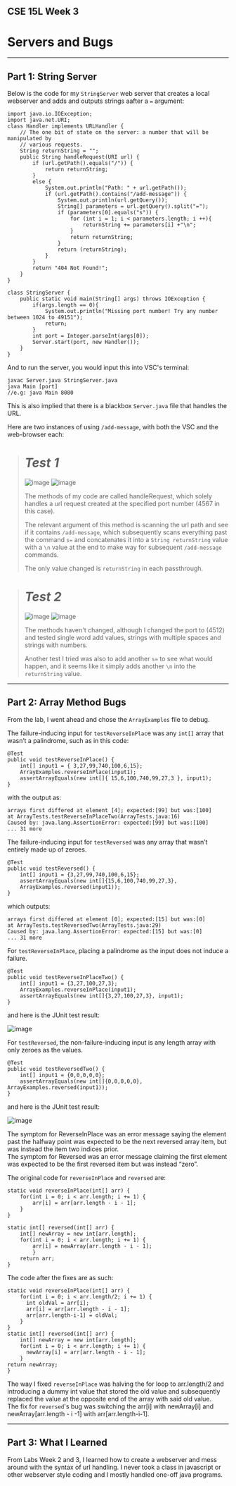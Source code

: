 ## CSE 15L Week 3
# Servers and Bugs
---

## Part 1: String Server
Below is the code for my `StringServer` web server that creates a local webserver and adds and outputs strings aafter a `=` argument:

    import java.io.IOException;
    import java.net.URI;
    class Handler implements URLHandler {
        // The one bit of state on the server: a number that will be manipulated by
        // various requests.
        String returnString = "";
        public String handleRequest(URI url) {
            if (url.getPath().equals("/")) {
                return returnString;
            }
            else {
                System.out.println("Path: " + url.getPath());
                if (url.getPath().contains("/add-message")) {
                    System.out.println(url.getQuery());
                    String[] parameters = url.getQuery().split("=");
                    if (parameters[0].equals("s")) {
                        for (int i = 1; i < parameters.length; i ++){
                            returnString += parameters[i] +"\n";
                        }
                        return returnString;
                    }
                    return (returnString);
                }
            }
            return "404 Not Found!";
        }
    }

    class StringServer {
        public static void main(String[] args) throws IOException {
            if(args.length == 0){
                System.out.println("Missing port number! Try any number between 1024 to 49151");
                return;
            }
            int port = Integer.parseInt(args[0]);
            Server.start(port, new Handler());
        }
    }

And to run the server, you would input this into VSC's terminal:

    javac Server.java StringServer.java
    java Main [port]
    //e.g: java Main 8080
This is also implied that there is a blackbox `Server.java` file that handles the URL.

Here are two instances of using `/add-message`,  with both the VSC and the web-browser each:

># *Test 1*
>
>![image](https://user-images.githubusercontent.com/122484639/215359935-aad0828f-078b-4de3-9d15-843254a26bd2.png)
>![image](https://user-images.githubusercontent.com/122484639/215359952-5ce1e7ce-48bf-4e85-ac5a-1cfe57ffcdee.png)
>
>The methods of my code are called handleRequest, which solely handles a url request created at the specified port number (4567 in this case).
>
>The relevant argument of this method is scanning the url path and see if it contains `/add-message`, which subsequently scans everything past
>the command `s=` and concatenates it into a `String returnString` value with a `\n` value at the end to make way for subsequent `/add-message` commands.
>
>The only value changed is `returnString` in each passthrough.

># *Test 2*
>![image](https://user-images.githubusercontent.com/122484639/215361029-f06fc5a9-60f3-4278-bee8-45637615315e.png)
>![image](https://user-images.githubusercontent.com/122484639/215361056-e7e7a12d-997f-471f-bf07-c181a4e3483e.png)
>
>The methods haven't changed, although I changed the port to (4512) and tested single word add values, strings with multiple spaces and strings with numbers.
>
>Another test I tried was also to add another `s=` to see what would happen, and it seems like it simply adds another `\n` into the `returnString` value.
---
## Part 2: Array Method Bugs

From the lab, I went ahead and chose the `ArrayExamples` file to debug. 

The failure-inducing input for `testReverseInPlac`e was any `int[]` array that wasn’t a palindrome, such as in this code:

    @Test
    public void testReverseInPlace() {
        int[] input1 = { 3,27,99,740,100,6,15};
        ArrayExamples.reverseInPlace(input1);
        assertArrayEquals(new int[]{ 15,6,100,740,99,27,3 }, input1);
    }
  
 with the output as:
 
    arrays first differed at element [4]; expected:[99] but was:[100]
    at ArrayTests.testReverseInPlaceTwo(ArrayTests.java:16)
    Caused by: java.lang.AssertionError: expected:[99] but was:[100]
    ... 31 more

The failure-inducing input for `testReversed` was any array that wasn’t entirely made up of zeroes.

    @Test
    public void testReversed() {
        int[] input1 = {3,27,99,740,100,6,15};
        assertArrayEquals(new int[]{15,6,100,740,99,27,3}, 
        ArrayExamples.reversed(input1));
    }
which outputs:

    arrays first differed at element [0]; expected:[15] but was:[0]
    at ArrayTests.testReversedTwo(ArrayTests.java:29)
    Caused by: java.lang.AssertionError: expected:[15] but was:[0]
    ... 31 more

For `testReverseInPlace`, placing a palindrome as the input does not induce a failure.

    @Test 
    public void testReverseInPlaceTwo() {
        int[] input1 = {3,27,100,27,3};
        ArrayExamples.reverseInPlace(input1);
        assertArrayEquals(new int[]{3,27,100,27,3}, input1);
    }
    
and here is the JUnit test result:

![image](https://user-images.githubusercontent.com/122484639/215362291-98491978-9363-4aa1-b74c-9efb80314022.png)

For `testReversed`, the non-failure-inducing input is any length array with only zeroes as the values.

    @Test
    public void testReversedTwo() {
        int[] input1 = {0,0,0,0,0};
        assertArrayEquals(new int[]{0,0,0,0,0}, ArrayExamples.reversed(input1));
    }

and here is the JUnit test result:

![image](https://user-images.githubusercontent.com/122484639/215362386-76f30322-3c7a-4033-aec7-ec815f13417e.png)

The symptom for ReverseInPlace was an error message saying the element past the halfway point was expected to be the next reversed array item, but was instead the item two indices prior.  
The symptom for Reversed was an error message claiming the first element was expected to be the first reversed item but was instead “zero”.

The original code for `reverseInPlace` and `reversed` are:

    static void reverseInPlace(int[] arr) {
        for(int i = 0; i < arr.length; i += 1) {
            arr[i] = arr[arr.length - i - 1];
        }
    }

    static int[] reversed(int[] arr) {
        int[] newArray = new int[arr.length];
        for(int i = 0; i < arr.length; i += 1) {
            arr[i] = newArray[arr.length - i - 1];
            }
        return arr;
    }


The code after the fixes are as such:

    static void reverseInPlace(int[] arr) {
        for(int i = 0; i < arr.length/2; i += 1) {
          int oldVal = arr[i];
          arr[i] = arr[arr.length - i - 1];
          arr[arr.length-i-1] = oldVal;
        }
    }
    static int[] reversed(int[] arr) {
        int[] newArray = new int[arr.length];
        for(int i = 0; i < arr.length; i += 1) {
          newArray[i] = arr[arr.length - i - 1];
        }
    return newArray;
    }

The way I fixed `reverseInPlace` was halving the for loop to arr.length/2 and introducing a dummy int value that stored the old value and subsequently replaced the value at the opposite end of the array with said old value.  
The fix for `reversed`'s bug was switching the arr[i] with newArray[i] and newArray[arr.length - i -1] with arr[arr.length-i-1].

---
## Part 3: What I Learned

From Labs Week 2 and 3, I learned how to create a webserver and mess around with the syntax of url handling. I never took a class in javascript or other webserver style coding and I mostly handled one-off java programs.

